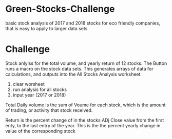 # Green-Stocks-Challenge
basic stock analysis of 2017 and 2018 stocks for eco friendly companies, that is easy to apply to larger data sets

# Challenge

Stock anlyiss for the total volume, and yearly return of 12 stocks. The Button runs a macro on the stock data sets. This generates arrays of data for calculations, and outputs into the All Stocks Analysis worksheet. 

1) clear worsheet
2) run analysis for all stocks
3) input year (2017 or 2018)

Total Daily volume is the sum of Voume for each stock, which is the amount of trading, or activity that stock received. 

Return is the percent change of in the stocks ADj Close value from the first enty, to the last entry of the year. This is the the percent yearly change in value of the corresponding stock 
